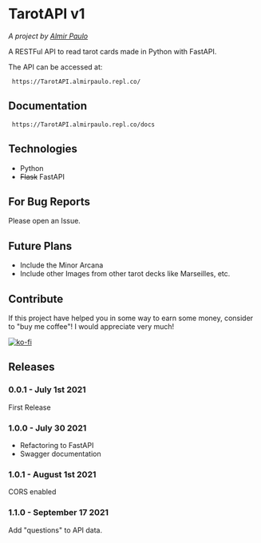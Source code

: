 # TarotAPI v1
*A project by [Almir Paulo](https://almirpaulo.github.io/)*


A RESTFul API to read tarot cards made in Python with FastAPI. 

The API can be accessed at: 
    
     https://TarotAPI.almirpaulo.repl.co/

## Documentation

     https://TarotAPI.almirpaulo.repl.co/docs
 

## Technologies

* Python
* ~~Flask~~ FastAPI

## For Bug Reports

Please open an Issue.

## Future Plans

* Include the Minor Arcana
* Include other Images from other tarot decks like Marseilles, etc. 

## Contribute
If this project have helped you in some way to earn some money, consider to "buy me coffee"! I would appreciate very much!
 
[![ko-fi](https://ko-fi.com/img/githubbutton_sm.svg)](https://ko-fi.com/C0C26878E)

## Releases

### 0.0.1 - July 1st 2021 

First Release

### 1.0.0 - July 30 2021
* Refactoring to FastAPI
* Swagger documentation

### 1.0.1 - August 1st 2021  
CORS enabled

### 1.1.0 - September 17 2021
Add "questions" to API data.
